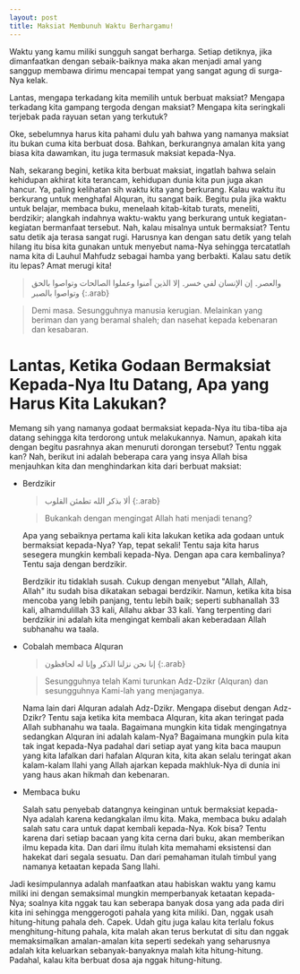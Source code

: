 ```yaml
---
layout: post
title: Maksiat Membunuh Waktu Berhargamu!
---
```


Waktu yang kamu miliki sungguh sangat berharga. Setiap detiknya, jika dimanfaatkan dengan sebaik-baiknya maka akan menjadi amal yang sanggup membawa dirimu mencapai tempat yang sangat agung di surga-Nya kelak.
 
Lantas, mengapa terkadang kita memilih untuk berbuat maksiat? Mengapa terkadang kita gampang tergoda dengan maksiat? Mengapa kita seringkali terjebak pada rayuan setan yang terkutuk?

Oke, sebelumnya harus kita pahami dulu yah bahwa yang namanya maksiat itu bukan cuma kita berbuat dosa. Bahkan, berkurangnya amalan kita yang biasa kita dawamkan, itu juga termasuk maksiat kepada-Nya.

Nah, sekarang begini, ketika kita berbuat maksiat, ingatlah bahwa selain kehidupan akhirat kita terancam, kehidupan dunia kita pun juga akan hancur. Ya, paling kelihatan sih waktu kita yang berkurang. Kalau waktu itu berkurang untuk menghafal Alquran, itu sangat baik. Begitu pula jika waktu untuk belajar, membaca buku, menelaah kitab-kitab turats, meneliti, berdzikir; alangkah indahnya waktu-waktu yang berkurang untuk kegiatan-kegiatan bermanfaat tersebut. Nah, kalau misalnya untuk bermaksiat? Tentu satu detik aja terasa sangat rugi. Harusnya kan dengan satu detik yang telah hilang itu bisa kita gunakan untuk menyebut nama-Nya sehingga tercatatlah nama kita di Lauhul Mahfudz sebagai hamba yang berbakti. Kalau satu detik itu lepas? Amat merugi kita!

> والعصر۔ إن الإنسان لفي خسر۔ إلا الذين آمنوا وعملوا الصالحات وتواصوا بالحق وتواصوا بالصبر
{:.arab}

> Demi masa. Sesungguhnya manusia kerugian. Melainkan yang beriman dan yang beramal shaleh; dan nasehat kepada kebenaran dan kesabaran.

# Lantas, Ketika Godaan Bermaksiat Kepada-Nya Itu Datang, Apa yang Harus Kita Lakukan?

Memang sih yang namanya godaat bermaksiat kepada-Nya itu tiba-tiba aja datang sehingga kita terdorong untuk melakukannya. Namun, apakah kita dengan begitu pasrahnya akan menuruti dorongan tersebut? Tentu nggak kan? Nah, berikut ini adalah beberapa cara yang insya Allah bisa menjauhkan kita dan menghindarkan kita dari berbuat maksiat:

- Berdzikir

	> ألا بذكر الله تطمئن القلوب
	{:.arab}

	> Bukankah dengan mengingat Allah hati menjadi tenang?

	Apa yang sebaiknya pertama kali kita lakukan ketika ada godaan untuk bermaksiat kepada-Nya? Yap, tepat sekali! Tentu saja kita harus sesegera mungkin kembali kepada-Nya. Dengan apa cara kembalinya? Tentu saja dengan berdzikir.

	Berdzikir itu tidaklah susah. Cukup dengan menyebut "Allah, Allah, Allah" itu sudah bisa dikatakan sebagai berdzikir. Namun, ketika kita bisa mencoba yang lebih panjang, tentu lebih baik; seperti subhanallah 33 kali, alhamdulillah 33 kali, Allahu akbar 33 kali. Yang terpenting dari berdzikir ini adalah kita mengingat kembali akan keberadaan Allah subhanahu wa taala.

- Cobalah membaca Alquran

	> إنا نحن نزلنا الذكر وإنا له لحافظون
	{:.arab}

	> Sesungguhnya telah Kami turunkan Adz-Dzikr (Alquran) dan sesungguhnya Kami-lah yang menjaganya.

	Nama lain dari Alquran adalah Adz-Dzikr. Mengapa disebut dengan Adz-Dzikr? Tentu saja ketika kita membaca Alquran, kita akan teringat pada Allah subhanahu wa taala. Bagaimana mungkin kita tidak mengingatnya sedangkan Alquran ini adalah kalam-Nya? Bagaimana mungkin pula kita tak ingat kepada-Nya padahal dari setiap ayat yang kita baca maupun yang kita lafalkan dari hafalan Alquran kita, kita akan selalu teringat akan kalam-kalam Ilahi yang Allah ajarkan kepada makhluk-Nya di dunia ini yang haus akan hikmah dan kebenaran.

- Membaca buku

	Salah satu penyebab datangnya keinginan untuk bermaksiat kepada-Nya adalah karena kedangkalan ilmu kita. Maka, membaca buku adalah salah satu cara untuk dapat kembali kepada-Nya. Kok bisa? Tentu karena dari setiap bacaan yang kita cerna dari buku, akan memberikan ilmu kepada kita. Dan dari ilmu itulah kita memahami eksistensi dan hakekat dari segala sesuatu. Dan dari pemahaman itulah timbul yang namanya ketaatan kepada Sang Ilahi.

Jadi kesimpulannya adalah manfaatkan atau habiskan waktu yang kamu miliki ini dengan semaksimal mungkin memperbanyak ketaatan kepada-Nya; soalnya kita nggak tau kan seberapa banyak dosa yang ada pada diri kita ini sehingga menggerogoti pahala yang kita miliki. Dan, nggak usah hitung-hitung pahala deh. Capek. Udah gitu juga kalau kita terlalu fokus menghitung-hitung pahala, kita malah akan terus berkutat di situ dan nggak memaksimalkan amalan-amalan kita seperti sedekah yang seharusnya adalah kita keluarkan sebanyak-banyaknya malah kita hitung-hitung. Padahal, kalau kita berbuat dosa aja nggak hitung-hitung.